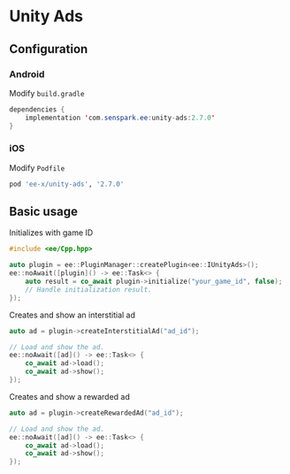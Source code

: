 # Unity Ads
## Configuration
### Android
Modify `build.gradle`
```java
dependencies {
    implementation 'com.senspark.ee:unity-ads:2.7.0'
}
```

### iOS
Modify `Podfile`
```ruby
pod 'ee-x/unity-ads', '2.7.0'
```

## Basic usage
Initializes with game ID
```cpp
#include <ee/Cpp.hpp>

auto plugin = ee::PluginManager::createPlugin<ee::IUnityAds>();
ee::noAwait([plugin]() -> ee::Task<> {
    auto result = co_await plugin->initialize("your_game_id", false);
    // Handle initialization result.
});
```

Creates and show an interstitial ad
```cpp
auto ad = plugin->createInterstitialAd("ad_id");

// Load and show the ad.
ee::noAwait([ad]() -> ee::Task<> {
    co_await ad->load();
    co_await ad->show();
});
```

Creates and show a rewarded ad
```cpp
auto ad = plugin->createRewardedAd("ad_id");

// Load and show the ad.
ee::noAwait([ad]() -> ee::Task<> {
    co_await ad->load();
    co_await ad->show();
});
```